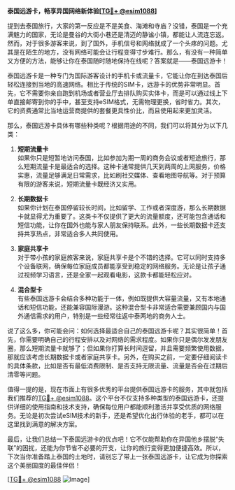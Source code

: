 **泰国远游卡，畅享异国网络新体验[[TG💪+ @esim1088](https://t.me/s/esim1088)]**

提到去泰国旅行，大家的第一反应是不是美食、海滩和寺庙？没错，泰国是一个充满魅力的国家，无论是曼谷的大街小巷还是清迈的静谧小镇，都能让人流连忘返。然而，对于很多游客来说，到了国外，手机信号和网络就成了一个头疼的问题。尤其是在陌生的地方，没有网络可能会让行程变得寸步难行。那么，有没有一种简单又方便的方法，能够让你在泰国随时随地保持在线呢？答案就是——泰国远游卡！

泰国远游卡是一种专门为国际游客设计的手机卡或流量卡，它能让你在到达泰国后轻松连接到当地的高速网络。相比于传统的SIM卡，远游卡的优势非常明显。首先，它不需要你亲自跑到机场或者营业厅去排队购买实体卡，而是可以通过线上下单直接邮寄到你的手中，甚至支持eSIM格式，无需物理更换，省时省力。其次，它的资费通常比当地运营商提供的套餐更具性价比，而且使用起来更加灵活。

那么，泰国远游卡具体有哪些种类呢？根据用途的不同，我们可以将其分为以下几类：

1. **短期流量卡**  
   如果你只是短暂地访问泰国，比如参加为期一周的商务会议或者短途旅行，那么短期流量卡是最适合的选择。这种卡通常提供几天到两周的上网服务，价格实惠，流量足够满足日常需求，比如刷社交媒体、查看地图导航等。对于预算有限的游客来说，短期流量卡既经济又实用。

2. **长期数据卡**  
   如果你计划在泰国停留较长时间，比如留学、工作或者深度游，那么长期数据卡就显得尤为重要了。这类卡不仅提供了更大的流量额度，还可能包含通话和短信功能，让你在国外也能与家人朋友保持联系。此外，一些长期数据卡还支持共享热点，非常适合多人共同使用。

3. **家庭共享卡**  
   对于带小孩的家庭旅客来说，家庭共享卡是个不错的选择。它可以同时支持多个设备联网，确保每位家庭成员都能享受到稳定的网络服务。无论是让孩子通过视频学习语言，还是全家一起观看电影，这款卡都能轻松应对。

4. **混合型卡**  
   有些泰国远游卡会结合多种功能于一体，例如既提供大容量流量，又有本地通话和短信功能，还能兼容国际漫游。这种混合型卡非常适合需要兼顾国内与国外通信需求的用户，特别是一些经常往返中泰两地的商务人士。

说了这么多，你可能会问：如何选择最适合自己的泰国远游卡呢？其实很简单！首先，你需要明确自己的行程安排以及对网络的需求程度。如果你只是偶尔发发朋友圈，那么短期流量卡就够了；但如果你打算长时间逗留，并且需要频繁使用数据，那就应该考虑长期数据卡或者家庭共享卡。另外，在购买之前，一定要仔细阅读卡的具体条款，比如是否有最低消费限制、是否支持无限流量、流量是否会在过期后清零等问题。

值得一提的是，现在市面上有很多优秀的平台提供泰国远游卡的服务，其中就包括我们推荐的[TG💪+ @esim1088](https://t.me/s/esim1088)。这个平台不仅支持多种类型的泰国远游卡，还提供详细的使用指南和技术支持，确保每位用户都能顺利激活并享受优质的网络服务。无论是初次尝试eSIM技术的新手，还是希望优化出行体验的老手，都可以在这里找到满意的解决方案。

最后，让我们总结一下泰国远游卡的优点吧！它不仅能帮助你在异国他乡摆脱“失联”的困扰，还能为你节省不必要的开支，让你的旅行变得更加便捷高效。所以，下次当你准备踏上泰国的土地时，请别忘了带上一张泰国远游卡，让它成为你探索这个美丽国度的最佳伴侣！

[[TG💪+ @esim1088](https://t.me/s/esim1088) ![Image](https://i.postimg.cc/4NQfJmqS/Snipaste-2025-05-13-00-14-12.png)]